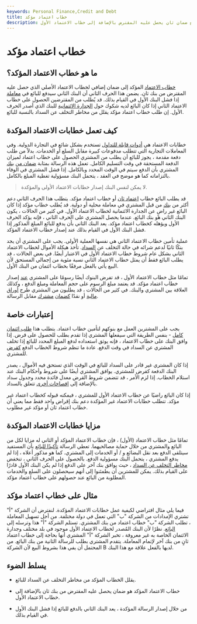 ```yaml
---
keywords: Personal Finance,Credit and Debt
title: خطاب اعتماد مؤكد
description: خطاب الاعتماد المؤكد هو خطاب اعتماد مع ضمان ثان يحصل عليه المقترض بالإضافة إلى خطاب الاعتماد الأول.
---
```


# خطاب اعتماد مؤكد
## ما هو خطاب الاعتماد المؤكد؟

[خطاب الاعتماد](/letterofcredit) المؤكد إلى ضمان إضافي لخطاب الاعتماد الأصلي الذي حصل عليه المقترض من بنك ثان. يضمن هذا الحرف الثاني أن البنك الثاني سيدفع للبائع في [معاملة](/transaction) إذا فشل البنك الأول في القيام بذلك. قد يُطلب من المقترضين الحصول على خطاب الاعتماد الثاني إذا كان البائع لديه شكوك حول [الجدارة الائتمانية](/credit-worthiness) للبنك الذي أصدر الحرف الأول. إن طلب خطاب اعتماد مؤكد يقلل من مخاطر التخلف عن السداد بالنسبة للبائع.

## كيف تعمل خطابات الاعتماد المؤكدة

خطابات الاعتماد هي [أدوات قابلة للتداول](/negotiable-instrument) تستخدم بشكل شائع في التجارة الدولية. وفي المعاملات التجارية التي تتطلب مدفوعات كبيرة مقابل السلع أو الخدمات. بدلاً من طلب دفعة مقدمة ، يجوز للبائع أن يطلب من المشتري الحصول على خطاب اعتماد لميزان الدفعة المستحقة في وقت التسليم الكامل. تعمل هذه الرسالة بمثابة [ضمان من](/bankguarantee) [بنك](/bankguarantee) المشتري بأن الدفع سيتم في الوقت المحدد وبالكامل. إذا فشل المشتري في الوفاء بالتزاماته كما هو موضح في العقد ، يتحمل البنك مسؤولية تغطية المبلغ بالكامل.

> لا يمكن لنفس البنك إصدار خطابات الاعتماد الأولى والمؤكدة.

>

قد يطلب البائع خطاب [اعتماد ثان](/credit) أو خطاب اعتماد مؤكد. يتطلب هذا الحرف الثاني دعم أكثر من [بنك](/bank) من قبل المشتري في معاملة محلية أو دولية. قد يُطلب خطاب مؤكد إذا كان البائع غير راضٍ عن الجدارة الائتمانية لخطاب الاعتماد الأول. في كثير من الحالات ، يكون البنك الثاني هو بنك البائع. عندما يحصل المشتري على الحرف الثاني ، فإنه يؤكد الحرف الأول ويؤهله كخطاب اعتماد مؤكد. يعد البنك الثاني بأن يدفع للبائع المبلغ المذكور إذا فشل البنك الأول في القيام بذلك عند إصدار خطاب الاعتماد المؤكد.

عملية تأمين خطاب الاعتماد الثاني هي نفسها العملية الأولى. يجب على المشتري أن يجد بنكًا ثانيًا لدعم شرائه في حالة التخلف عن [السداد](/default2). تأخذ هيكلة الأموال لخطاب الاعتماد الثاني بشكل عام شروط خطاب الاعتماد الأول في الاعتبار أيضًا. في بعض الحالات ، قد يطلب البائع فقط أن يمثل خطاب الاعتماد الثاني نسبة مئوية من إجمالي المستحق لأن البيع يأتي بالفعل مرفقًا بخطاب ائتمان من البنك الأول.

تمامًا مثل خطاب الاعتماد الأول ، قد تفرض البنوك أيضًا رسومًا على المشتري [عند](/fee) إصدار خطاب اعتماد مؤكد. قد يعتمد مبلغ الرسوم على حجم المعاملة ومبلغ الدفع ، وكذلك العلاقة بين المشتري والبنك. في كثير من الحالات ، قد يطلبون من المشتري طرح [أوراق مالية](/security) أو نقدًا [كضمان](/collateral) [مشترك](/collateral) مقابل الرسالة.

## إعتبارات خاصة

يجب على المشترين العمل مع بنوكهم لتأمين خطاب اعتماد. يتطلب هذا [طلب ائتمان كامل](/credit-application) - بنفس الطريقة التي سيفعلها المشتري إذا تقدم بطلب للحصول على قرض. إذا وافق البنك على خطاب الاعتماد ، فإنه يوثق استعداده لدفع المبلغ المحدد للبائع إذا تخلف المشتري عن السداد في وقت الدفع. عادة ما تنظم شروط الخطاب الدفع [كقرض](/loan) للمشتري.

إذا كان المشتري غير قادر على السداد للبائع في الوقت الذي تستحق فيه الأموال ، يصدر البنك الدفعة كقرض للمشتري. يوافق المشتري أيضًا على شروط وأحكام البنك عند استلام الخطاب. إذا لزم الأمر ، قد تتضمن شروط القرض معدل فائدة محدد وجدول سداد بالإضافة إلى [إفصاحات أخرى](/disclosure) تتعلق بالسداد.

إذا كان البائع راضيًا عن خطاب الاعتماد الأول للمشتري ، فيمكنه قبوله كخطاب اعتماد غير مؤكد. تتطلب خطابات الاعتماد غير المؤكدة دعم بنك إقراض واحد فقط مما يعني أن خطاب اعتماد ثان أو مؤكد غير مطلوب.

## مزايا خطابات الاعتماد المؤكدة

تمامًا مثل خطاب الاعتماد (الأول) ، فإن خطاب الاعتماد المؤكد أو الثاني له مزايا لكل من البائع والمشتري من خلال حماية مصالحيهما. تعطي الرسالة [تأكيدًا للبائع](/assurance) بأن المستفيد سيتلقى الدفع بعد نقل البضائع و / أو الخدمات إلى المشتري. كما هو مذكور أعلاه ، إذا لم يدفع المشتري ، يتحمل البنك مسؤولية الدفع. بالحصول على الحرف الثاني ، تنخفض [مخاطر التخلف عن السداد](/defaultrisk) ، حيث يوافق بنك آخر على الدفع إذا لم يكن البنك الأول قادرًا على القيام بذلك. يمكن للمشترين أن يطمئنوا إلى أنهم سيحصلون على السلع والخدمات المطلوبة من البائع عند حصولهم على خطاب اعتماد مؤكد.

## مثال على خطاب اعتماد مؤكد

فيما يلي مثال افتراضي لكيفية عمل خطابات الاعتماد المؤكدة. لنفترض أن الشركة "أ" تشتري الإمدادات من الشركة "ب" التي تعمل في دولة مختلفة. من أجل تسهيل المعاملة ، تطلب الشركة "ب" خطاب اعتماد من بنك المشتري. تستلم الشركة "أ" هذا وترسله إلى [البائع](/seller). نظرًا لأن البنك المُصدر لخطاب الاعتماد الأول موجود في بلد مختلف وجدارة الائتمان الخاصة به غير معروفة ، تخبر الشركة "أ" المشتري أنها بحاجة إلى خطاب اعتماد ثانٍ من بنك آخر لإتمام المعاملة. يتقدم المشتري بطلب للرسالة الثانية من بنك البائع. من المحتمل أن يفي هذا بشروط البيع لأن الشركة B لديها بالفعل علاقة مع هذا البنك.

## يسلط الضوء

- يقلل الخطاب المؤكد من مخاطر التخلف عن السداد للبائع.

- خطاب الاعتماد المؤكد هو ضمان يحصل عليه المقترض من بنك ثان بالإضافة إلى خطاب الاعتماد الأول.

- من خلال إصدار الرسالة المؤكدة ، يعد البنك الثاني بالدفع للبائع إذا فشل البنك الأول في القيام بذلك.

